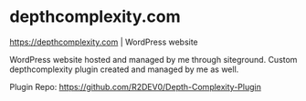# depthcomplexity.com
https://depthcomplexity.com | WordPress website

WordPress website hosted and managed by me through siteground. Custom depthcomplexity plugin created and managed by me as well. 

Plugin Repo: https://github.com/R2DEV0/Depth-Complexity-Plugin
